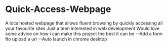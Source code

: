 # Quick-Access-Webpage
A  localhosted webpage that allows fluent browsing by quickly accessing all your favourite sites 
Just a teen interested in web development 
Would love some advice on how i can make this project the best it can be
--Add a form fto upload a url 
--Auto launch in chrome desktop
